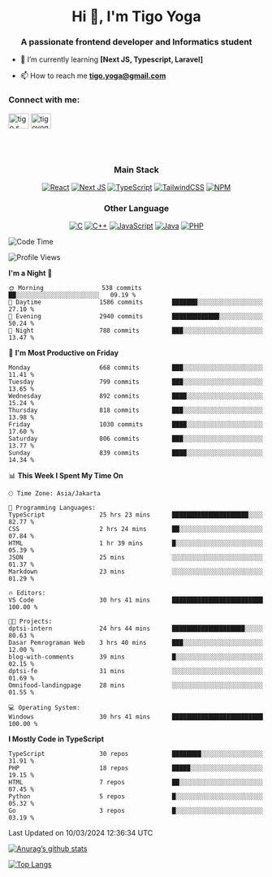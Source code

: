 <h1 align="center">Hi 👋, I'm Tigo Yoga</h1>
<h3 align="center">A passionate frontend developer and Informatics student</h3>

- 🌱 I’m currently learning **[Next JS, Typescript, Laravel]**

- 📫 How to reach me **tigo.yoga@gmail.com**

<h3 align="left">Connect with me:</h3>
<p align="left">
<a href="https://linkedin.com/in/tigo s yoga" target="blank"><img align="center" src="https://raw.githubusercontent.com/rahuldkjain/github-profile-readme-generator/master/src/images/icons/Social/linked-in-alt.svg" alt="tigo s yoga" height="30" width="40" /></a>
<a href="https://instagram.com/tigoyoga" target="blank"><img align="center" src="https://raw.githubusercontent.com/rahuldkjain/github-profile-readme-generator/master/src/images/icons/Social/instagram.svg" alt="tigoyoga" height="30" width="40" /></a>
</p>

<br/>
<br/>

<h3 align="center">Main Stack</h3>
<div align="center">
  
  <a href="">![React](https://img.shields.io/badge/react-%2320232a.svg?style=for-the-badge&logo=react&logoColor=%2361DAFB)</a>
  <a href="">![Next JS](https://img.shields.io/badge/Next-black?style=for-the-badge&logo=next.js&logoColor=white)</a>
   <a href="">![TypeScript](https://img.shields.io/badge/typescript-%23007ACC.svg?style=for-the-badge&logo=typescript&logoColor=white)</a>
  <a href="">![TailwindCSS](https://img.shields.io/badge/tailwindcss-%2338B2AC.svg?style=for-the-badge&logo=tailwind-css&logoColor=white)</a>
  <a href="">![NPM](https://img.shields.io/badge/NPM-%23000000.svg?style=for-the-badge&logo=npm&logoColor=white)</a>
</div>
<h3 align="center">Other Language</h3>
<div align="center">
  
  <a href="">![C](https://img.shields.io/badge/c-%2300599C.svg?style=for-the-badge&logo=c&logoColor=white)</a>
  <a href="">![C++](https://img.shields.io/badge/c++-%2300599C.svg?style=for-the-badge&logo=c%2B%2B&logoColor=white)</a>
  <a href="">![JavaScript](https://img.shields.io/badge/javascript-%23323330.svg?style=for-the-badge&logo=javascript&logoColor=%23F7DF1E)</a>
  <a href="">![Java](https://img.shields.io/badge/java-%23ED8B00.svg?style=for-the-badge&logo=java&logoColor=white)</a>
  <a href="">![PHP](https://img.shields.io/badge/php-%23777BB4.svg?style=for-the-badge&logo=php&logoColor=white)</a>
</div>

<!--START_SECTION:waka-->
![Code Time](http://img.shields.io/badge/Code%20Time-797%20hrs%2031%20mins-blue)

![Profile Views](http://img.shields.io/badge/Profile%20Views-8-blue)

**I'm a Night 🦉** 

```text
🌞 Morning                538 commits         ██░░░░░░░░░░░░░░░░░░░░░░░   09.19 % 
🌆 Daytime                1586 commits        ███████░░░░░░░░░░░░░░░░░░   27.10 % 
🌃 Evening                2940 commits        █████████████░░░░░░░░░░░░   50.24 % 
🌙 Night                  788 commits         ███░░░░░░░░░░░░░░░░░░░░░░   13.47 % 
```
📅 **I'm Most Productive on Friday** 

```text
Monday                   668 commits         ███░░░░░░░░░░░░░░░░░░░░░░   11.41 % 
Tuesday                  799 commits         ███░░░░░░░░░░░░░░░░░░░░░░   13.65 % 
Wednesday                892 commits         ████░░░░░░░░░░░░░░░░░░░░░   15.24 % 
Thursday                 818 commits         ███░░░░░░░░░░░░░░░░░░░░░░   13.98 % 
Friday                   1030 commits        ████░░░░░░░░░░░░░░░░░░░░░   17.60 % 
Saturday                 806 commits         ███░░░░░░░░░░░░░░░░░░░░░░   13.77 % 
Sunday                   839 commits         ████░░░░░░░░░░░░░░░░░░░░░   14.34 % 
```


📊 **This Week I Spent My Time On** 

```text
🕑︎ Time Zone: Asia/Jakarta

💬 Programming Languages: 
TypeScript               25 hrs 23 mins      █████████████████████░░░░   82.77 % 
CSS                      2 hrs 24 mins       ██░░░░░░░░░░░░░░░░░░░░░░░   07.84 % 
HTML                     1 hr 39 mins        █░░░░░░░░░░░░░░░░░░░░░░░░   05.39 % 
JSON                     25 mins             ░░░░░░░░░░░░░░░░░░░░░░░░░   01.37 % 
Markdown                 23 mins             ░░░░░░░░░░░░░░░░░░░░░░░░░   01.29 % 

🔥 Editors: 
VS Code                  30 hrs 41 mins      █████████████████████████   100.00 % 

🐱‍💻 Projects: 
dptsi-intern             24 hrs 44 mins      ████████████████████░░░░░   80.63 % 
Dasar Pemrograman Web    3 hrs 40 mins       ███░░░░░░░░░░░░░░░░░░░░░░   12.00 % 
blog-with-comments       39 mins             █░░░░░░░░░░░░░░░░░░░░░░░░   02.15 % 
dptsi-fe                 31 mins             ░░░░░░░░░░░░░░░░░░░░░░░░░   01.69 % 
Omnifood-landingpage     28 mins             ░░░░░░░░░░░░░░░░░░░░░░░░░   01.55 % 

💻 Operating System: 
Windows                  30 hrs 41 mins      █████████████████████████   100.00 % 
```

**I Mostly Code in TypeScript** 

```text
TypeScript               30 repos            ████████░░░░░░░░░░░░░░░░░   31.91 % 
PHP                      18 repos            █████░░░░░░░░░░░░░░░░░░░░   19.15 % 
HTML                     7 repos             ██░░░░░░░░░░░░░░░░░░░░░░░   07.45 % 
Python                   5 repos             █░░░░░░░░░░░░░░░░░░░░░░░░   05.32 % 
Go                       3 repos             █░░░░░░░░░░░░░░░░░░░░░░░░   03.19 % 
```




 Last Updated on 10/03/2024 12:36:34 UTC
<!--END_SECTION:waka-->

[![Anurag’s github stats](https://github-readme-stats.vercel.app/api?username=tigoyoga)](https://github.com/tigoyoga)

[![Top Langs](https://github-readme-stats.vercel.app/api/top-langs/?username=tigoyoga&layout=compact)](https://github.com/tigoyoga)
